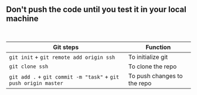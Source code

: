 ## Don't push the code until you test it in your local machine



<br>

Git steps | Function
------------ | -------------
`git init` + `git remote add origin ssh` | To initialize git
`git clone ssh` | To clone the repo
`git add .` + `git commit -m "task"` + `git push origin master` | To push changes to the repo

